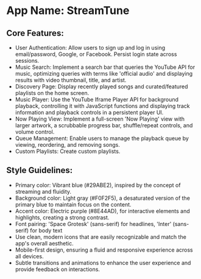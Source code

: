 # **App Name**: StreamTune

## Core Features:

- User Authentication: Allow users to sign up and log in using email/password, Google, or Facebook. Persist login state across sessions.
- Music Search: Implement a search bar that queries the YouTube API for music, optimizing queries with terms like 'official audio' and displaying results with video thumbnail, title, and artist.
- Discovery Page: Display recently played songs and curated/featured playlists on the home screen.
- Music Player: Use the YouTube Iframe Player API for background playback, controlling it with JavaScript functions and displaying track information and playback controls in a persistent player UI.
- Now Playing View: Implement a full-screen 'Now Playing' view with larger artwork, a scrubbable progress bar, shuffle/repeat controls, and volume control.
- Queue Management: Enable users to manage the playback queue by viewing, reordering, and removing songs.
- Custom Playlists: Create custom playlists.

## Style Guidelines:

- Primary color: Vibrant blue (#29ABE2), inspired by the concept of streaming and fluidity.
- Background color: Light gray (#F0F2F5), a desaturated version of the primary blue to maintain focus on the content.
- Accent color: Electric purple (#8E44AD), for interactive elements and highlights, creating a strong contrast.
- Font pairing: 'Space Grotesk' (sans-serif) for headlines, 'Inter' (sans-serif) for body text
- Use clean, modern icons that are easily recognizable and match the app's overall aesthetic.
- Mobile-first design, ensuring a fluid and responsive experience across all devices.
- Subtle transitions and animations to enhance the user experience and provide feedback on interactions.